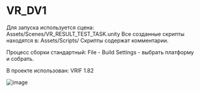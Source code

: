 # VR_DV1

Для запуска используется сцена: Assets/Scenes/VR_RESULT_TEST_TASK.unity
Все созданные скрипты находятся в: Assets/Scripts/
Скрипты содержат комментарии.

Процесс сборки стандартный: File - Build Settings - выбрать платформу и собрать.

В проекте использован: VRIF 1.82

![image](https://github.com/user-attachments/assets/08756739-1b82-4425-87f1-46ee1ffb4118)
